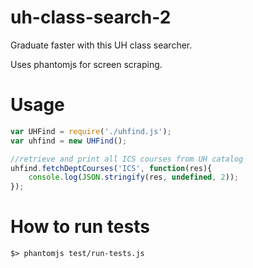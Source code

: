 uh-class-search-2
=================

Graduate faster with this UH class searcher. 

Uses phantomjs for screen scraping.


# Usage

```javascript
var UHFind = require('./uhfind.js');
var uhfind = new UHFind();

//retrieve and print all ICS courses from UH catalog
uhfind.fetchDeptCourses('ICS', function(res){
	console.log(JSON.stringify(res, undefined, 2));
});
```


# How to run tests

```shell
$> phantomjs test/run-tests.js
```